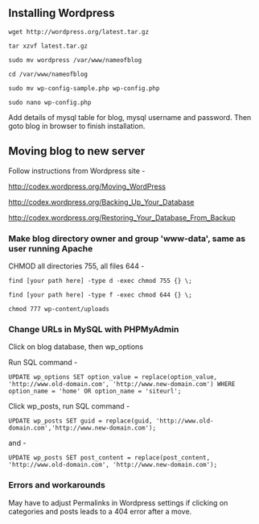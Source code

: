 ## Installing Wordpress

`wget http://wordpress.org/latest.tar.gz`

`tar xzvf latest.tar.gz`

`sudo mv wordpress /var/www/nameofblog`

`cd /var/www/nameofblog`

`sudo mv wp-config-sample.php wp-config.php`

`sudo nano wp-config.php`

Add details of mysql table for blog, mysql username and password. Then goto blog in browser to finish installation.

## Moving blog to new server

Follow instructions from Wordpress site -

http://codex.wordpress.org/Moving_WordPress

http://codex.wordpress.org/Backing_Up_Your_Database

http://codex.wordpress.org/Restoring_Your_Database_From_Backup

### Make blog directory owner and group 'www-data', same as user running Apache

CHMOD all directories 755, all files 644 -

`find [your path here] -type d -exec chmod 755 {} \;`

`find [your path here] -type f -exec chmod 644 {} \;`

`chmod 777 wp-content/uploads`

### Change URLs in MySQL with PHPMyAdmin

Click on blog database, then wp_options

Run SQL command -

`UPDATE wp_options SET option_value = replace(option_value, 'http://www.old-domain.com', 'http://www.new-domain.com') WHERE option_name = 'home' OR option_name = 'siteurl';`

Click wp_posts, run SQL command -

`UPDATE wp_posts SET guid = replace(guid, 'http://www.old-domain.com','http://www.new-domain.com');`

and -

`UPDATE wp_posts SET post_content = replace(post_content, 'http://www.old-domain.com', 'http://www.new-domain.com');`

### Errors and workarounds

May have to adjust Permalinks in Wordpress settings if clicking on categories and posts leads to a 404 error after a move. 

